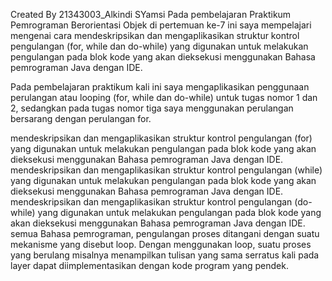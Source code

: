 Created By 21343003_Alkindi SYamsi
Pada pembelajaran Praktikum Pemrograman Berorientasi Objek di pertemuan ke-7 ini saya mempelajari mengenai cara mendeskripsikan dan mengaplikasikan struktur kontrol pengulangan (for, while dan do-while) yang digunakan untuk melakukan pengulangan pada blok kode yang akan dieksekusi menggunakan Bahasa pemrograman Java dengan IDE.

Pada pembelajaran praktikum kali ini saya mengaplikasikan penggunaan perulangan atau looping (for, while dan do-while) untuk tugas nomor 1 dan 2, sedangkan pada tugas nomor tiga saya menggunakan perulangan bersarang dengan perulangan for.

mendeskripsikan dan mengaplikasikan struktur kontrol pengulangan (for) yang digunakan untuk melakukan pengulangan pada blok kode yang akan dieksekusi menggunakan Bahasa pemrograman Java dengan IDE. mendeskripsikan dan mengaplikasikan struktur kontrol pengulangan (while) yang digunakan untuk melakukan pengulangan pada blok kode yang akan dieksekusi menggunakan Bahasa pemrograman Java dengan IDE. mendeskripsikan dan mengaplikasikan struktur kontrol pengulangan (do-while) yang digunakan untuk melakukan pengulangan pada blok kode yang akan dieksekusi menggunakan Bahasa pemrograman Java dengan IDE. semua Bahasa pemrograman, pengulangan proses ditangani dengan suatu mekanisme yang disebut loop. Dengan menggunakan loop, suatu proses yang berulang misalnya menampilkan tulisan yang sama serratus kali pada layer dapat diimplementasikan dengan kode program yang pendek.
